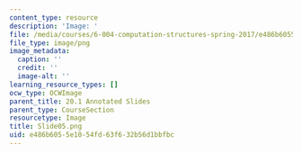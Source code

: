 ```yaml
---
content_type: resource
description: 'Image: '
file: /media/courses/6-004-computation-structures-spring-2017/e486b6055e1054fd63f632b56d1bbfbc_Slide05.png
file_type: image/png
image_metadata:
  caption: ''
  credit: ''
  image-alt: ''
learning_resource_types: []
ocw_type: OCWImage
parent_title: 20.1 Annotated Slides
parent_type: CourseSection
resourcetype: Image
title: Slide05.png
uid: e486b605-5e10-54fd-63f6-32b56d1bbfbc
---
```

